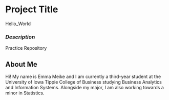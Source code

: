 # **Project Title**
Hello_World

### *Description*
Practice Repository

## About Me
Hi! My name is Emma Meike and I am currently a third-year student at the University of Iowa Tippie College of Business studying Business Analytics and Information Systems. Alongside my major, I am also working towards a minor in Statistics. 
